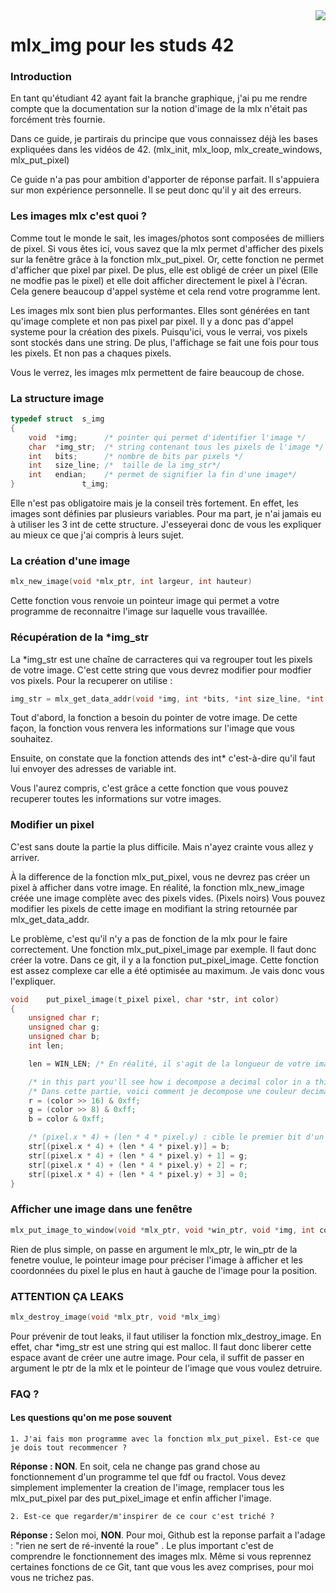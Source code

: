 <img src="https://upload.wikimedia.org/wikipedia/commons/thumb/8/8d/42_Logo.svg/150px-42_Logo.svg.png" align="right" />

# mlx_img pour les studs 42

### Introduction

En tant qu'étudiant 42 ayant fait la branche graphique, j'ai pu me rendre compte que la documentation sur la notion d'image de la mlx n'était pas forcément très fournie.

Dans ce guide, je partirais du principe que vous connaissez déjà les bases expliquées dans les vidéos de 42. (mlx_init, mlx_loop, mlx_create_windows, mlx_put_pixel)

Ce guide n'a pas pour ambition d'apporter de réponse parfait. Il s'appuiera sur mon expérience personnelle. Il se peut donc qu'il y ait des erreurs.

### Les images mlx c'est quoi ?

Comme tout le monde le sait, les images/photos sont composées de milliers de pixel. Si vous êtes ici, vous savez que la mlx permet d'afficher des pixels sur la fenêtre grâce à la fonction mlx_put_pixel. Or, cette fonction ne permet d'afficher que pixel par pixel. De plus, elle est obligé de créer un pixel (Elle ne modfie pas le pixel) et elle doit afficher directement le pixel à l'écran. Cela genere beaucoup d'appel système et cela rend votre programme lent.

Les images mlx sont bien plus performantes. Elles sont générées en tant qu'image complete et non pas pixel par pixel. Il y a donc pas d'appel systeme pour la création des pixels. Puisqu'ici, vous le verrai, vos pixels sont stockés dans une string. De plus, l'affichage se fait une fois pour tous les pixels. Et non pas a chaques pixels.

Vous le verrez, les images mlx permettent de faire beaucoup de chose.

### La structure image

```C
typedef struct	s_img
{
	void  *img;      /* pointer qui permet d'identifier l'image */
	char  *img_str;  /* string contenant tous les pixels de l'image */
	int   bits;      /* nombre de bits par pixels */
	int   size_line; /*  taille de la img_str*/
	int   endian;    /* permet de signifier la fin d'une image*/
}               t_img;
```

Elle n'est pas obligatoire mais je la conseil très fortement. En effet, les images sont définies par plusieurs variables.
Pour ma part, je n'ai jamais eu à utiliser les 3 int de cette structure. J'esseyerai donc de vous les expliquer au mieux ce que j'ai compris à leurs sujet.

### La création d'une image

```C
mlx_new_image(void *mlx_ptr, int largeur, int hauteur)
```

Cette fonction vous renvoie un pointeur image qui permet a votre programme de reconnaitre l'image sur laquelle vous travaillée.

### Récupération de la *img_str

La *img_str est une chaîne de carracteres qui va regrouper tout les pixels de votre image. C'est cette string que vous devrez modifier pour modfier vos pixels. Pour la recuperer on utilise :

```C
img_str = mlx_get_data_addr(void *img, int *bits, *int size_line, *int endian);
```

Tout d'abord, la fonction a besoin du pointer de votre image. De cette façon, la fonction vous renvera les informations sur l'image que vous souhaitez.

Ensuite, on constate que la fonction attends des int* c'est-à-dire qu'il faut lui envoyer des adresses de variable int.

Vous l'aurez compris, c'est grâce a cette fonction que vous pouvez recuperer toutes les informations sur votre images.

### Modifier un pixel

C'est sans doute la partie la plus difficile. Mais n'ayez crainte vous allez y arriver.

À la difference de la fonction mlx_put_pixel, vous ne devrez pas créer un pixel à afficher dans votre image. En réalité, la fonction mlx_new_image créée une image complète avec des pixels vides. (Pixels noirs) Vous pouvez modifier les pixels de cette image en modifiant la string retournée par mlx_get_data_addr.

Le problème, c'est qu'il n'y a pas de fonction de la mlx pour le faire correctement. Une fonction mlx_put_pixel_image par exemple. Il faut donc créer la votre. Dans ce git, il y a la fonction put_pixel_image. Cette fonction est assez complexe car elle a été optimisée au maximum. Je vais donc vous l'expliquer.

```C
void	put_pixel_image(t_pixel pixel, char *str, int color)
{
	unsigned char r;
	unsigned char g;
	unsigned char b;
	int len;

	len = WIN_LEN; /* En réalité, il s'agit de la longueur de votre image. Ici, mon image et ma fenêtre font la même taille */

	/* in this part you'll see how i decompose a decimal color in a third part decimal color rgb(255, 255, 255) */
	/* Dans cette partie, voici comment je decompose une couleur decimal en une couleur décimale en trois partie rgb(255, 255, 255) */
	r = (color >> 16) & 0xff;
	g = (color >> 8) & 0xff;
	b = color & 0xff;

	/* (pixel.x * 4) + (len * 4 * pixel.y) : cible le premier bit d'un pixel */
	str[(pixel.x * 4) + (len * 4 * pixel.y)] = b;
	str[(pixel.x * 4) + (len * 4 * pixel.y) + 1] = g;
	str[(pixel.x * 4) + (len * 4 * pixel.y) + 2] = r;
	str[(pixel.x * 4) + (len * 4 * pixel.y) + 3] = 0;
}
```

### Afficher une image dans une fenêtre

```C
mlx_put_image_to_window(void *mlx_ptr, void *win_ptr, void *img, int corner_left_x, int corner_left_y)
```
Rien de plus simple, on passe en argument le mlx_ptr, le win_ptr de la fenetre voulue, le pointeur image pour préciser l'image à afficher et les coordonnées du pixel le plus en haut à gauche de l'image pour la position.

### ATTENTION ÇA LEAKS

```C
mlx_destroy_image(void *mlx_ptr, void *mlx_img)
```

Pour prévenir de tout leaks, il faut utiliser la fonction mlx_destroy_image. En effet, char *img_str est une string qui est malloc. Il faut donc liberer cette espace avant de créer une autre image. Pour cela, il suffit de passer en argument le ptr de la mlx et le pointeur de l'image que vous voulez detruire.

### FAQ ?
#### Les questions qu'on me pose souvent
```
1. J'ai fais mon programme avec la fonction mlx_put_pixel. Est-ce que je dois tout recommencer ?
```
<strong>Réponse : NON</strong>. En soit, cela ne change pas grand chose au fonctionnement d'un programme tel que fdf ou fractol. Vous devez simplement implementer la creation de l'image, remplacer tous les mlx_put_pixel par des put_pixel_image et enfin afficher l'image.
```
2. Est-ce que regarder/m'inspirer de ce cour c'est triché ?
```
<strong>Réponse :</strong> Selon moi, <strong>NON</strong>. Pour moi, Github est la reponse parfait a l'adage : "rien ne sert de ré-inventé la roue"
. Le plus important c'est de comprendre le fonctionnement des images mlx. Même si vous reprennez certaines fonctions de ce Git, tant que vous les avez comprises, pour moi vous ne trichez pas.
